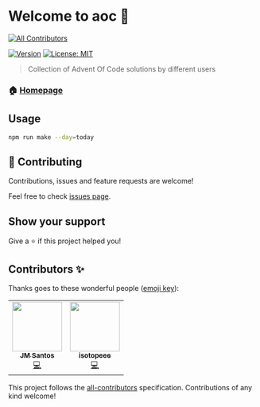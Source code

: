 # Welcome to aoc 👋
<!-- ALL-CONTRIBUTORS-BADGE:START - Do not remove or modify this section -->
[![All Contributors](https://img.shields.io/badge/all_contributors-2-orange.svg?style=flat-square)](#contributors-)
<!-- ALL-CONTRIBUTORS-BADGE:END -->
[![Version](https://img.shields.io/npm/v/aoc.svg)](https://www.npmjs.com/package/aoc)
[![License: MIT](https://img.shields.io/badge/License-MIT-yellow.svg)](#)

> Collection of Advent Of Code solutions by different users

### 🏠 [Homepage](https://github.com/tinker-hub/aoc)

## Usage

```sh
npm run make --day=today
```

## 🤝 Contributing

Contributions, issues and feature requests are welcome!

Feel free to check [issues page](https://github.com/tinker-hub/aoc/issues).

## Show your support

Give a ⭐️ if this project helped you!


## Contributors ✨

Thanks goes to these wonderful people ([emoji key](https://allcontributors.org/docs/en/emoji-key)):

<!-- ALL-CONTRIBUTORS-LIST:START - Do not remove or modify this section -->
<!-- prettier-ignore-start -->
<!-- markdownlint-disable -->
<table>
  <tr>
    <td align="center"><a href="https://github.com/jmaicaaan"><img src="https://avatars2.githubusercontent.com/u/13105222?v=4" width="100px;" alt=""/><br /><sub><b>JM Santos</b></sub></a><br /><a href="https://github.com/tinker-hub/aoc/commits?author=jmaicaaan" title="Code">💻</a></td>
    <td align="center"><a href="https://github.com/isotopeee"><img src="https://avatars1.githubusercontent.com/u/17417116?v=4" width="100px;" alt=""/><br /><sub><b>isotopeee</b></sub></a><br /><a href="https://github.com/tinker-hub/aoc/commits?author=isotopeee" title="Code">💻</a></td>
  </tr>
</table>

<!-- markdownlint-enable -->
<!-- prettier-ignore-end -->
<!-- ALL-CONTRIBUTORS-LIST:END -->

This project follows the [all-contributors](https://github.com/all-contributors/all-contributors) specification. Contributions of any kind welcome!
